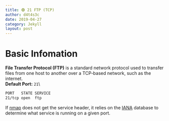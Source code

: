```yaml
---
title: 🟢 21 FTP (TCP)
author: d4t4s3c
date: 2019-04-27
category: Jekyll
layout: post
---
```


# Basic Infomation

**File Transfer Protocol (FTP)** is a standard network protocol used to transfer files from one host to another over a TCP-based network, such as the internet.\
**Default Port:** `21`\
```bash
PORT   STATE SERVICE
21/tcp open  ftp
```
If [nmap](https://nmap.org) does not get the service header, it relies on the [IANA](https://www.iana.org/assignments/service-names-port-numbers/service-names-port-numbers.xhtml) database to determine what service is running on a given port.
